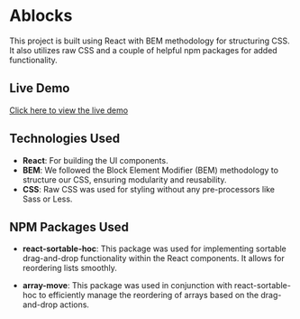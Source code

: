 # Ablocks

This project is built using React with BEM methodology for structuring CSS. It also utilizes raw CSS and a couple of helpful npm packages for added functionality.

## Live Demo
[Click here to view the live demo](https://ablocks-task.netlify.app/)

## Technologies Used

- **React**: For building the UI components.
- **BEM**: We followed the Block Element Modifier (BEM) methodology to structure our CSS, ensuring modularity and reusability.
- **CSS**: Raw CSS was used for styling without any pre-processors like Sass or Less.

## NPM Packages Used

- **react-sortable-hoc**: This package was used for implementing sortable drag-and-drop functionality within the React components. It allows for reordering lists smoothly.

- **array-move**: This package was used in conjunction with react-sortable-hoc to efficiently manage the reordering of arrays based on the drag-and-drop actions.

